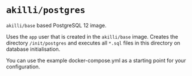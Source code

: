 # `akilli/postgres`

`akilli/base` based PostgreSQL 12 image.

Uses the `app` user that is created in the `akilli/base` image. Creates the directory `/init/postgres` and executes all `*.sql` files in this directory on database initialisation.

You can use the example docker-compose.yml as a starting point for your configuration.
